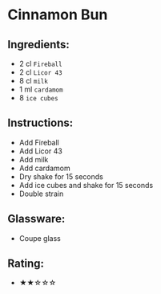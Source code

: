 # Cinnamon Bun

## Ingredients:
- 2 cl `Fireball`
- 2 cl `Licor 43`
- 8 cl `milk`
- 1 ml `cardamom`
- 8 `ice cubes`

## Instructions:
- Add Fireball
- Add Licor 43
- Add milk
- Add cardamom
- Dry shake for 15 seconds
- Add ice cubes and shake for 15 seconds
- Double strain

## Glassware:
- Coupe glass

## Rating:
- ★★☆☆☆